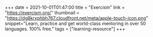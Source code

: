 +++
date = 2021-10-01T01:47:00
title = "Exercism"
link = "https://exercism.org/"
thumbnail = "https://dg8krxphbh767.cloudfront.net/meta/apple-touch-icon.png"
snippet="Learn, practice and get world-class mentoring in over 50 languages. 100% free."
tags = ["learning-resource"]
+++
